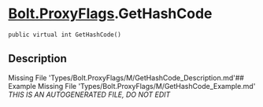 # [Bolt.ProxyFlags](Types/Bolt.ProxyFlags.md).GetHashCode
`public virtual int GetHashCode()`
## Description
Missing File 'Types/Bolt.ProxyFlags/M/GetHashCode_Description.md'## Example
Missing File 'Types/Bolt.ProxyFlags/M/GetHashCode_Example.md'
*THIS IS AN AUTOGENERATED FILE, DO NOT EDIT*
